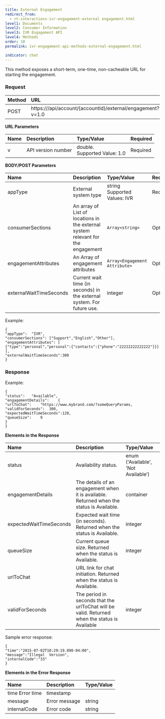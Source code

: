 ```yaml
---
title: External Engagement
redirect_from:
  - rt-interactions-ivr-engagement-external engagement.html
level1: Documents
level2: Consumer Information
level3: IVR Engagement API
level4: Methods
order: 10
permalink: ivr-engagement-api-methods-external-engagement.html

indicator: chat
---
```


This method exposes a short-term, one-time, non-cacheable URL for starting the engagement.

### Request

| Method | URL |
| :--- | :--- |
| POST | https://<domain>/api/account/{accountId}/external/engagement?v=1.0 |

**URL Parameters**

| Name | Description | Type/Value | Required |
| :--- | :--- | :--- |:--- |
| v | API version number | double. <br> Supported Value: 1.0 | Required |

**BODY/POST Parameters**
 
| Name | Description | Type/Value | Required |
| :--- | :--- | :--- | :--- |
| appType | External system type | string <br> Supported Values: IVR | Required |
| consumerSections | An array of List of locations in the external system relevant for the engagement | `Array<string>` | Optional |
| engagementAttributes | An Array of engagement attributes | `Array<Engagement Attribute>` | Optional |
| externalWaitTimeSeconds | Current wait time (in seconds) in the external system. For future use. | integer | Optional |

Example:

	{
	"appType":	"IVR",
	"consumerSections":	["Support","English","Other"],
	"engagementAttributes":	[
	{"type":"personal","personal":{"contacts":{"phone":"22222222222222"}}}
	],
	"externalWaitTimeSeconds":300
	}

### Response

Example:

    {
    "status":	"Available",
    "engagementDetails":	{
    "urlToChat":	"https://www.mybrand.com/?someQueryParams,
    "validForSeconds":	300,
    "expectedWaitTimeSeconds":120,
    "queueSize":	9
    }
    }
  
**Elements in the Response**

| Name | Description | Type/Value |
| :--- | :--- | :--- |
| status | Availability status. | enum ('Available’, 'Not Available’) |
| engagementDetails | The details of an engagement when it is available. Returned when the status is Available. | container |
| expectedWaitTimeSeconds | Expected wait time (in seconds). Returned when the status is Available. | integer |
| queueSize | Current queue size. Returned when the status is Available. | integer |
| urlToChat | URL link for chat initiation. Returned when the status is Available. | |
| validForSeconds | The period in seconds that the urlToChat will be valid. Returned when the status is Available | integer | 

Sample error response:

	{
	"time":"2015-07-02T10:29:19.890-04:00",
	"message":"Illegal	Version",
	"internalCode":"33"
	}

**Elements in the Error Response**

| Name | Description | Type/Value |
| :--- | :--- | :--- |
| time Error time | timestamp |
| message | Error message | string |
| internalCode | Error code | string |
